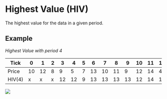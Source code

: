 # Highest Value (HIV)

The highest value for the data in a given period.

## Example

_Highest Value with period 4_

| Tick   | 0  | 1  | 2 | 3  | 4  | 5 | 6  | 7  | 8  | 9  | 10 | 11 | 12 |
|--------|----|----|---|----|----|---|----|----|----|----|----|----|----|
| Price  | 10 | 12 | 8 | 9  | 5  | 7 | 13 | 10 | 11 | 9  | 12 | 14 | 4  |
| HIV(4) | x  | x  | x | 12 | 12 | 9 | 13 | 13 | 13 | 13 | 12 | 14 | 14 |

![](https://doc-assets-k7d4.s3.amazonaws.com/hiv-indicator.png)
